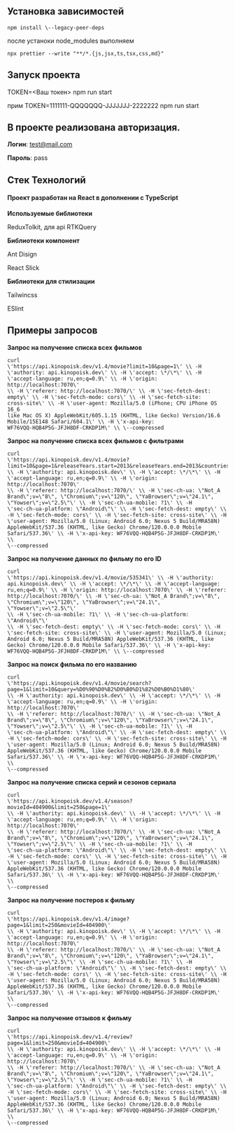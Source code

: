 ## Установка зависимостей

```npm install \--legacy-peer-deps```

после устаноки node_modules выполняем

```npx prettier --write "**/*.{js,jsx,ts,tsx,css,md}"```


## Запуск проекта

TOKEN=\<Ваш токен\> npm run start

прим
TOKEN=1111111-QQQQQQQ-JJJJJJJ-2222222 npm run start

## В проекте реализована авторизация.

**Логин**: test@mail.com

**Пароль**: pass

## Стек Технологий

#### Проект разработан на **React** в дополнении с **TypeScript**

**Используемые библиотеки**

ReduxTolkit, для api RTKQuery

**Библиотеки компонент**

Ant Disign

React Slick

**Библиотеки для стилизации**

Tailwincss

ESlint

## Примеры запросов

**Запрос на получение списка всех фильмов**

```
curl
\'https://api.kinopoisk.dev/v1.4/movie?limit=10&page=1\' \\ -H
\'authority: api.kinopoisk.dev\' \\ -H \'accept: \*/\*\' \\ -H
\'accept-language: ru,en;q=0.9\' \\ -H \'origin: http://localhost:7070\'
\\ -H \'referer: http://localhost:7070/\' \\ -H \'sec-fetch-dest:
empty\' \\ -H \'sec-fetch-mode: cors\' \\ -H \'sec-fetch-site:
cross-site\' \\ -H \'user-agent: Mozilla/5.0 (iPhone; CPU iPhone OS 16_6
like Mac OS X) AppleWebKit/605.1.15 (KHTML, like Gecko) Version/16.6
Mobile/15E148 Safari/604.1\' \\ -H \'x-api-key:
WF76VQQ-HQB4P5G-JFJH8DF-CRKDP1M\' \\ \--compressed
```

**Запрос на получение списка всех фильмов c фильтрами**

```
curl
\'https://api.kinopoisk.dev/v1.4/movie?limit=10&page=1&releaseYears.start=2013&releaseYears.end=2013&countries.name=%D0%90%D0%B2%D1%81%D1%82%D1%80%D0%B0%D0%BB%D0%B8%D1%8F&ageRating=18\'
\\ -H \'authority: api.kinopoisk.dev\' \\ -H \'accept: \*/\*\' \\ -H
\'accept-language: ru,en;q=0.9\' \\ -H \'origin: http://localhost:7070\'
\\ -H \'referer: http://localhost:7070/\' \\ -H \'sec-ch-ua: \"Not_A
Brand\";v=\"8\", \"Chromium\";v=\"120\", \"YaBrowser\";v=\"24.1\",
\"Yowser\";v=\"2.5\"\' \\ -H \'sec-ch-ua-mobile: ?1\' \\ -H
\'sec-ch-ua-platform: \"Android\"\' \\ -H \'sec-fetch-dest: empty\' \\
-H \'sec-fetch-mode: cors\' \\ -H \'sec-fetch-site: cross-site\' \\ -H
\'user-agent: Mozilla/5.0 (Linux; Android 6.0; Nexus 5 Build/MRA58N)
AppleWebKit/537.36 (KHTML, like Gecko) Chrome/120.0.0.0 Mobile
Safari/537.36\' \\ -H \'x-api-key: WF76VQQ-HQB4P5G-JFJH8DF-CRKDP1M\' \\
\--compressed
```

**Запрос на получение данных по фильму по его ID**

```
curl
\'https://api.kinopoisk.dev/v1.4/movie/535341\' \\ -H \'authority:
api.kinopoisk.dev\' \\ -H \'accept: \*/\*\' \\ -H \'accept-language:
ru,en;q=0.9\' \\ -H \'origin: http://localhost:7070\' \\ -H \'referer:
http://localhost:7070/\' \\ -H \'sec-ch-ua: \"Not_A Brand\";v=\"8\",
\"Chromium\";v=\"120\", \"YaBrowser\";v=\"24.1\", \"Yowser\";v=\"2.5\"\'
\\ -H \'sec-ch-ua-mobile: ?1\' \\ -H \'sec-ch-ua-platform: \"Android\"\'
\\ -H \'sec-fetch-dest: empty\' \\ -H \'sec-fetch-mode: cors\' \\ -H
\'sec-fetch-site: cross-site\' \\ -H \'user-agent: Mozilla/5.0 (Linux;
Android 6.0; Nexus 5 Build/MRA58N) AppleWebKit/537.36 (KHTML, like
Gecko) Chrome/120.0.0.0 Mobile Safari/537.36\' \\ -H \'x-api-key:
WF76VQQ-HQB4P5G-JFJH8DF-CRKDP1M\' \\ \--compressed
```

**Запрос на поиск фильма по его названию**

```
curl
\'https://api.kinopoisk.dev/v1.4/movie/search?page=1&limit=10&query=%D0%90%D0%B2%D0%B0%D1%82%D0%B0%D1%80\'
\\ -H \'authority: api.kinopoisk.dev\' \\ -H \'accept: \*/\*\' \\ -H
\'accept-language: ru,en;q=0.9\' \\ -H \'origin: http://localhost:7070\'
\\ -H \'referer: http://localhost:7070/\' \\ -H \'sec-ch-ua: \"Not_A
Brand\";v=\"8\", \"Chromium\";v=\"120\", \"YaBrowser\";v=\"24.1\",
\"Yowser\";v=\"2.5\"\' \\ -H \'sec-ch-ua-mobile: ?1\' \\ -H
\'sec-ch-ua-platform: \"Android\"\' \\ -H \'sec-fetch-dest: empty\' \\
-H \'sec-fetch-mode: cors\' \\ -H \'sec-fetch-site: cross-site\' \\ -H
\'user-agent: Mozilla/5.0 (Linux; Android 6.0; Nexus 5 Build/MRA58N)
AppleWebKit/537.36 (KHTML, like Gecko) Chrome/120.0.0.0 Mobile
Safari/537.36\' \\ -H \'x-api-key: WF76VQQ-HQB4P5G-JFJH8DF-CRKDP1M\' \\
\--compressed
```

**Запрос на получение списка серий и сезонов сериала**

```
curl
\'https://api.kinopoisk.dev/v1.4/season?movieId=404900&limit=250&page=1\'
\\ -H \'authority: api.kinopoisk.dev\' \\ -H \'accept: \*/\*\' \\ -H
\'accept-language: ru,en;q=0.9\' \\ -H \'origin: http://localhost:7070\'
\\ -H \'referer: http://localhost:7070/\' \\ -H \'sec-ch-ua: \"Not_A
Brand\";v=\"8\", \"Chromium\";v=\"120\", \"YaBrowser\";v=\"24.1\",
\"Yowser\";v=\"2.5\"\' \\ -H \'sec-ch-ua-mobile: ?1\' \\ -H
\'sec-ch-ua-platform: \"Android\"\' \\ -H \'sec-fetch-dest: empty\' \\
-H \'sec-fetch-mode: cors\' \\ -H \'sec-fetch-site: cross-site\' \\ -H
\'user-agent: Mozilla/5.0 (Linux; Android 6.0; Nexus 5 Build/MRA58N)
AppleWebKit/537.36 (KHTML, like Gecko) Chrome/120.0.0.0 Mobile
Safari/537.36\' \\ -H \'x-api-key: WF76VQQ-HQB4P5G-JFJH8DF-CRKDP1M\' \\
\--compressed
```

**Запрос на получение постеров к фильму**

```
curl
\'https://api.kinopoisk.dev/v1.4/image?page=1&limit=250&movieId=404900\'
\\ -H \'authority: api.kinopoisk.dev\' \\ -H \'accept: \*/\*\' \\ -H
\'accept-language: ru,en;q=0.9\' \\ -H \'origin: http://localhost:7070\'
\\ -H \'referer: http://localhost:7070/\' \\ -H \'sec-ch-ua: \"Not_A
Brand\";v=\"8\", \"Chromium\";v=\"120\", \"YaBrowser\";v=\"24.1\",
\"Yowser\";v=\"2.5\"\' \\ -H \'sec-ch-ua-mobile: ?1\' \\ -H
\'sec-ch-ua-platform: \"Android\"\' \\ -H \'sec-fetch-dest: empty\' \\
-H \'sec-fetch-mode: cors\' \\ -H \'sec-fetch-site: cross-site\' \\ -H
\'user-agent: Mozilla/5.0 (Linux; Android 6.0; Nexus 5 Build/MRA58N)
AppleWebKit/537.36 (KHTML, like Gecko) Chrome/120.0.0.0 Mobile
Safari/537.36\' \\ -H \'x-api-key: WF76VQQ-HQB4P5G-JFJH8DF-CRKDP1M\' \\
\--compressed
```

**Запрос на получение отзывов к фильму**

```
curl
\'https://api.kinopoisk.dev/v1.4/review?page=1&limit=250&movieId=404900\'
\\ -H \'authority: api.kinopoisk.dev\' \\ -H \'accept: \*/\*\' \\ -H
\'accept-language: ru,en;q=0.9\' \\ -H \'origin: http://localhost:7070\'
\\ -H \'referer: http://localhost:7070/\' \\ -H \'sec-ch-ua: \"Not_A
Brand\";v=\"8\", \"Chromium\";v=\"120\", \"YaBrowser\";v=\"24.1\",
\"Yowser\";v=\"2.5\"\' \\ -H \'sec-ch-ua-mobile: ?1\' \\ -H
\'sec-ch-ua-platform: \"Android\"\' \\ -H \'sec-fetch-dest: empty\' \\
-H \'sec-fetch-mode: cors\' \\ -H \'sec-fetch-site: cross-site\' \\ -H
\'user-agent: Mozilla/5.0 (Linux; Android 6.0; Nexus 5 Build/MRA58N)
AppleWebKit/537.36 (KHTML, like Gecko) Chrome/120.0.0.0 Mobile
Safari/537.36\' \\ -H \'x-api-key: WF76VQQ-HQB4P5G-JFJH8DF-CRKDP1M\' \\
\--compressed
```
